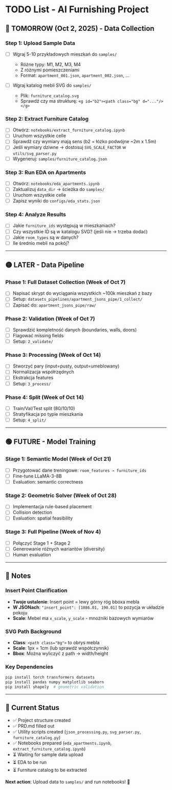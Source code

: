 # TODO List - AI Furnishing Project

## 🔴 **TOMORROW (Oct 2, 2025)** - Data Collection

### Step 1: Upload Sample Data
- [ ] Wgraj 5-10 przykładowych mieszkań do `samples/`
  - Różne typy: M1, M2, M3, M4
  - Z różnymi pomieszczeniami
  - Format: `apartment_001.json`, `apartment_002.json`, ...
  
- [ ] Wgraj katalog mebli SVG do `samples/`
  - Plik: `furniture_catalog.svg`
  - Sprawdź czy ma strukturę: `<g id="b2"><path class="bg" d="..."/></g>`

### Step 2: Extract Furniture Catalog
- [ ] Otwórz: `notebooks/extract_furniture_catalog.ipynb`
- [ ] Uruchom wszystkie celle
- [ ] Sprawdź czy wymiary mają sens (b2 = łóżko podwójne ~2m x 1.5m)
- [ ] Jeśli wymiary dziwne → dostosuj `SVG_SCALE_FACTOR` w `utils/svg_parser.py`
- [ ] Wygeneruj: `samples/furniture_catalog.json`

### Step 3: Run EDA on Apartments
- [ ] Otwórz: `notebooks/eda_apartments.ipynb`
- [ ] Zaktualizuj `data_dir` → ścieżka do `samples/`
- [ ] Uruchom wszystkie celle
- [ ] Zapisz wyniki do `configs/eda_stats.json`

### Step 4: Analyze Results
- [ ] Jakie `furniture_ids` występują w mieszkaniach?
- [ ] Czy wszystkie ID są w katalogu SVG? (jeśli nie → trzeba dodać)
- [ ] Jakie `room_types` są w danych?
- [ ] Ile średnio mebli na pokój?

---

## 🟡 **LATER** - Data Pipeline

### Phase 1: Full Dataset Collection (Week of Oct 7)
- [ ] Napisać skrypt do wyciągania wszystkich ~100k mieszkań z bazy
- [ ] Setup: `datasets_pipelines/apartment_jsons_pipe/1_collect/`
- [ ] Zapisać do: `apartment_jsons_pipe/raw/`

### Phase 2: Validation (Week of Oct 7)
- [ ] Sprawdzić kompletność danych (boundaries, walls, doors)
- [ ] Flagować missing fields
- [ ] Setup: `2_validate/`

### Phase 3: Processing (Week of Oct 14)
- [ ] Stworzyć pary (input=pusty, output=umeblowany)
- [ ] Normalizacja współrzędnych
- [ ] Ekstrakcja features
- [ ] Setup: `3_process/`

### Phase 4: Split (Week of Oct 14)
- [ ] Train/Val/Test split (80/10/10)
- [ ] Stratyfikacja po typie mieszkania
- [ ] Setup: `4_split/`

---

## 🟢 **FUTURE** - Model Training

### Stage 1: Semantic Model (Week of Oct 21)
- [ ] Przygotować dane treningowe: `room_features → furniture_ids`
- [ ] Fine-tune LLaMA-3-8B
- [ ] Evaluation: semantic correctness

### Stage 2: Geometric Solver (Week of Oct 28)
- [ ] Implementacja rule-based placement
- [ ] Collision detection
- [ ] Evaluation: spatial feasibility

### Stage 3: Full Pipeline (Week of Nov 4)
- [ ] Połączyć Stage 1 + Stage 2
- [ ] Generowanie różnych wariantów (diversity)
- [ ] Human evaluation

---

## 📝 Notes

### Insert Point Clarification
- **Twoje ustalenie**: Insert point = lewy górny róg bboxa mebla
- **W JSONach**: `"insert_point": [1086.01, 190.01]` to pozycja w układzie pokoju
- **Scale**: Mebel ma `x_scale`, `y_scale` - mnożniki bazowych wymiarów

### SVG Path Background
- **Class**: `<path class="bg">` to obrys mebla
- **Scale**: 1px = 1cm (lub sprawdź współczynnik)
- **Bbox**: Można wyliczyć z path → width/height

### Key Dependencies
```bash
pip install torch transformers datasets
pip install pandas numpy matplotlib seaborn
pip install shapely  # geometric validation
```

---

## 🎯 Current Status

- ✅ Project structure created
- ✅ PRD.md filled out
- ✅ Utility scripts created (`json_processing.py`, `svg_parser.py`, `furniture_catalog.py`)
- ✅ Notebooks prepared (`eda_apartments.ipynb`, `extract_furniture_catalog.ipynb`)
- ⏳ Waiting for sample data upload
- ⏳ EDA to be run
- ⏳ Furniture catalog to be extracted

**Next action**: Upload data to `samples/` and run notebooks! 🚀
